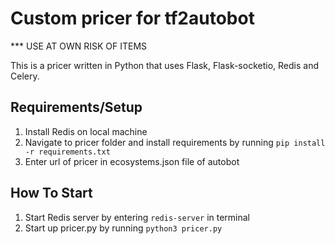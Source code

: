 # Custom pricer for tf2autobot
*** USE AT OWN RISK OF ITEMS 

This is a pricer written in Python that uses Flask, Flask-socketio, Redis and Celery.

## Requirements/Setup
1. Install Redis on local machine
2. Navigate to pricer folder and install requirements by running `pip install -r requirements.txt`
3. Enter url of pricer in ecosystems.json file of autobot

## How To Start 
1. Start Redis server by entering `redis-server` in terminal
2. Start up pricer.py by running `python3 pricer.py`


